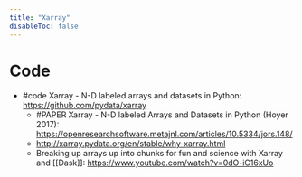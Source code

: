 ```yaml
---
title: "Xarray"
disableToc: false 
---
```


# Code
- #code Xarray - N-D labeled arrays and datasets in Python: https://github.com/pydata/xarray
	- #PAPER Xarray - N-D labeled Arrays and Datasets in Python (Hoyer 2017): https://openresearchsoftware.metajnl.com/articles/10.5334/jors.148/
	- http://xarray.pydata.org/en/stable/why-xarray.html
	- Breaking up arrays up into chunks for fun and science with Xarray and [[Dask]]: https://www.youtube.com/watch?v=0dO-iC16xUo